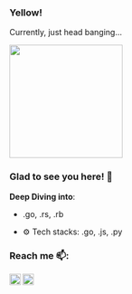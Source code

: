 ### Yellow!

Currently, just head banging...

<img src="https://media.giphy.com/media/11dR2hEgtN5KoM/giphy.gif" width="200" height="200"/>

### Glad to see you here! 🤩 &nbsp;

**Deep Diving into**:
- .go, .rs, .rb

- ⚙️ Tech stacks: .go, .js, .py

### Reach me 📫: 
<a href="https://twitter.com/khamiruf">
  <img align="left" alt="Khamiruf's Twitter" width="20px" src="https://cdn.jsdelivr.net/npm/simple-icons@v3/icons/twitter.svg" />
</a>
<a href="https://www.linkedin.com/in/khairul-amiruf/">
  <img align="left" alt="Khamiruf's Linkdein" width="20px" src="https://cdn.jsdelivr.net/npm/simple-icons@v3/icons/linkedin.svg" />
</a>

<!--
**khamiruf/khamiruf** is a ✨ _special_ ✨ repository because its `README.md` (this file) appears on your GitHub profile.

Here are some ideas to get you started:

- 🔭 I’m currently working on ...
- 🌱 I’m currently learning ...
- 👯 I’m looking to collaborate on ...
- 🤔 I’m looking for help with ...
- 💬 Ask me about ...
- 📫 How to reach me: ...
- 😄 Pronouns: ...
- ⚡ Fun fact: ...
-->
